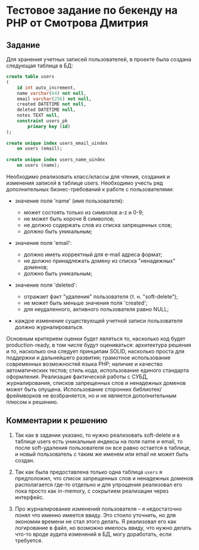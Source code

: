# Тестовое задание по бекенду на PHP от Смотрова Дмитрия

## Задание
Для хранения учетных записей пользователей, в проекте была создана следующая таблица в БД:

```sql
create table users
(
    id int auto_increment,
    name varchar(64) not null,
    email varchar(256) not null,
    created DATETIME not null,
    deleted DATETIME null,
    notes TEXT null,
    constraint users_pk
        primary key (id)
);
 
create unique index users_email_uindex
    on users (email);
 
create unique index users_name_uindex
    on users (name);
```


Необходимо реализовать класс/классы для чтения, создания и изменения записей в таблице users. Необходимо учесть ряд дополнительных бизнес-требований к работе с пользователями:

* значение поля 'name' (имя пользователя):
    - может состоять только из символов a-z и 0-9;
    - не может быть короче 8 символов;
    - не должно содержать слов из списка запрещенных слов;
    - должно быть уникальным;

* значение поля 'email':
    - должно иметь корректный для e-mail адреса формат;
    - не должно принадлежать домену из списка "ненадежных" доменов;
    - должно быть уникальным;

* значение поля 'deleted':
    - отражает факт "удаления" пользователя (т. н. "soft-delete");
    - не может быть меньше значения поля 'created';
    - для неудаленного, активного пользователя равно NULL;

* каждое изменение существующей учетной записи пользователя должно журналироваться.

Основным критерием оценки будет являться то, насколько код будет production-ready, в том числе будут оцениваться:
архитектура решения и то, насколько она следует принципам SOLID, насколько проста для поддержки и дальнейшего развития;
грамотное использование современных возможностей языка PHP;
наличие и качество автоматических тестов;
стиль кода, использование единого стандарта оформления.
Реализация фактической работы с СУБД, журналирования, списков запрещенных слов и ненадежных доменов может быть опущена.
Использование сторонних библиотек/фреймворков не возбраняется, но и не является дополнительным плюсом к решению.

## Комментарии к решению
1. Так как в задании указано, то нужно реализовать soft-delete и в таблице users есть уникальные индексы на поля name и email,
то после soft-удаления пользователя он все равно остается в таблице, и новый пользователь с таким же именем или email не может быть создан.

2. Так как была предоставлена только одна таблица `users` я предположил, что список запрещенных слов и ненадежных доменов располагается где-то отдельно
и для упрощения реализовал его пока просто как in-memory, с сокрытием реализации через интерфейс.

3. Про журналирование изменений пользователя – я недостаточно понял что именно имеется ввиду. Это стоило уточнить, но для экономии времени не стал этого делать.
Я реализовал его как логирование в файл, но возможно имелось ввиду, что нужно делать что-то вроде аудита изменений в БД, могу доработать, если требуется.
